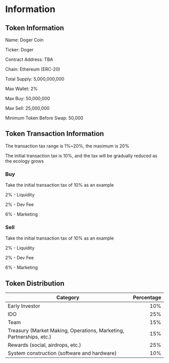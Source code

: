 # Information

## Token Information

Name: Doger Coin

Ticker: Doger

Contract Address: TBA

Chain: Ethereum (ERC-20)

Total Supply: 5,000,000,000

Max Wallet: 2%

Max Buy: 50,000,000

Max Sell: 25,000,000

Minimum Token Before Swap: 50,000

## Token Transaction Information

The transaction tax range is 1%\~20%, the maximum is 20%

The initial transaction tax is 10%, and the tax will be gradually reduced as the ecology grows

### Buy

Take the initial transaction tax of 10% as an example

2% - Liquidity

2% - Dev Fee

6% - Marketing

### Sell

Take the initial transaction tax of 10% as an example

2% - Liquidity

2% - Dev Fee

6% - Marketing

## Token Distribution

| Category                                                            | Percentage |
| ------------------------------------------------------------------- | ---------: |
| Early Investor                                                      |        10% |
| IDO                                                                 |        25% |
| Team                                                                |        15% |
| Treasury (Market Making, Operations, Marketing, Partnerships, etc.) |        15% |
| Rewards (social, airdrops, etc.)                                    |        25% |
| System construction (software and hardware)                         |        10% |

